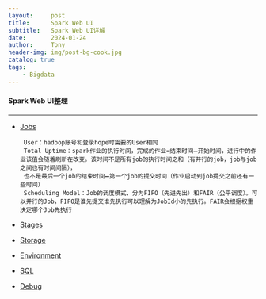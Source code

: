 ```yaml
---
layout:     post
title:      Spark Web UI
subtitle:   Spark Web UI详解
date:       2024-01-24
author:     Tony
header-img: img/post-bg-cook.jpg
catalog: true
tags:
    - Bigdata
---
```


<h4 align="left"> Spark Web UI整理 </h4>

---------------

- [Jobs]()
  ```.text
   User：hadoop账号和登录hope时需要的User相同
   Total Uptime：spark作业的执行时间，完成的作业=结束时间➖开始时间，进行中的作业该值会随着刷新在改变。该时间不是所有job的执行时间之和（有并行的job，job与job之间也有时间间隔），
   也不是最后一个job的结束时间➖第一个job的提交时间（作业启动到job提交之前还有一些时间）
   Scheduling Model：Job的调度模式，分为FIFO（先进先出）和FAIR（公平调度）。可以并行的Job，FIFO是谁先提交谁先执行可以理解为JobId小的先执行。FAIR会根据权重决定哪个Job先执行
  ```

- [Stages]()


- [Storage]()


- [Environment]()


- [SQL]()


- [Debug]()




